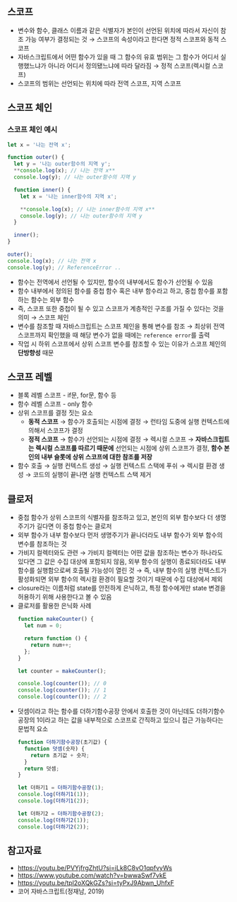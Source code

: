 ## 스코프

- 변수와 함수, 클래스 이름과 같은 식별자가 본인이 선언된 위치에 따라서 자신이 참조 가능 여부가 결정되는 것 → 스코프의 속성이라고 한다면 정적 스코프와 동적 스코프
- 자바스크립트에서 어떤 함수가 있을 때 그 함수의 유효 범위는 그 함수가 어디서 실행했느냐가 아니라 어디서 정의됐느냐에 따라 달라짐 → 정적 스코프(렉시컬 스코프)
- 스코프의 범위는 선언되는 위치에 따라 전역 스코프, 지역 스코프

## 스코프 체인

### 스코프 체인 예시

```jsx
let x = '나는 전역 x';

function outer() {
  let y = '나는 outer함수의 지역 y';
  **console.log(x); // 나는 전역 x**
  console.log(y); // 나는 outer함수의 지역 y

  function inner() {
    let x = '나는 inner함수의 지역 x';

    **console.log(x); // 나는 inner함수의 지역 x**
    console.log(y); // 나는 outer함수의 지역 y
  }

  inner();
}

outer();
console.log(x); // 나는 전역 x
console.log(y); // ReferenceError ..
```

- 함수는 전역에서 선언될 수 있지만, 함수의 내부에서도 함수가 선언될 수 있음
- 함수 내부에서 정의된 함수를 중첩 함수 혹은 내부 함수라고 하고, 중첩 함수를 포함하는 함수는 외부 함수
- 즉, 스코프 또한 중첩이 될 수 있고 스코프가 계층적인 구조를 가질 수 있다는 것을 의미 → 스코프 체인
- 변수를 참조할 때 자바스크립트는 스코프 체인을 통해 변수를 참조 → 최상위 전역 스코프까지 확인했을 때 해당 변수가 없을 때에는 `reference error`를 출력
- 작업 시 하위 스코프에서 상위 스코프 변수를 참조할 수 있는 이유가 스코프 체인의 **단방향성** 때문

## 스코프 레벨

- 블록 레벨 스코프 - if문, for문, 함수 등
- 함수 레벨 스코프 - only 함수
- 상위 스코프를 결정 짓는 요소
  - **동적 스코프** → 함수가 호출되는 시점에 결정 → 런타임 도중에 실행 컨텍스트에 의해서 스코프가 결정
  - **정적 스코프** → 함수가 선언되는 시점에 결정 → 렉시컬 스코프 → **자바스크립트는 렉시컬 스코프를 따르기 때문에** 선언되는 시점에 상위 스코프가 결정, **함수 본인의 내부 슬롯에 상위 스코프에 대한 참조를 저장**
- 함수 호출 → 실행 컨텍스트 생성 → 실행 컨텍스트 스택에 푸쉬 → 렉시컬 환경 생성 → 코드의 실행이 끝나면 실행 컨텍스트 스택 제거

## 클로저

- 중첩 함수가 상위 스코프의 식별자를 참조하고 있고, 본인의 외부 함수보다 더 생명주기가 길다면 이 중첩 함수는 클로저
- 외부 함수가 내부 함수보다 먼저 생명주기가 끝나더라도 내부 함수가 외부 함수의 변수를 참조하는 것
- 가비지 컬렉터와도 관련 → 가비지 컬렉터는 어떤 값을 참조하는 변수가 하나라도 있다면 그 값은 수집 대상에 포함되지 않음, 외부 함수의 실행이 종료되더라도 내부 함수를 실행함으로써 호출될 가능성이 열린 것 → 즉, 내부 함수의 실행 컨텍스트가 활성화되면 외부 함수의 렉시컬 환경이 필요할 것이기 때문에 수집 대상에서 제외
- closure라는 이름처럼 state를 안전하게 은닉하고, 특정 함수에게만 state 변경을 허용하기 위해 사용한다고 볼 수 있음
- 클로저를 활용한 은닉화 사례
  ```jsx
  function makeCounter() {
    let num = 0;

    return function () {
      return num++;
    };
  }

  let counter = makeCounter();

  console.log(counter()); // 0
  console.log(counter()); // 1
  console.log(counter()); // 2
  ```
- 덧셈이라고 하는 함수를 더하기함수공장 안에서 호출한 것이 아닌데도 더하기함수공장의 1이라고 하는 값을 내부적으로 스코프로 간직하고 있으니 접근 가능하다는 문법적 요소
  ```jsx
  function 더하기함수공장(초기값) {
    function 덧셈(숫자) {
      return 초기값 + 숫자;
    }
    return 덧셈;
  }

  let 더하기1 = 더하기함수공장(1);
  console.log(더하기1(1));
  console.log(더하기1(2));

  let 더하기2 = 더하기함수공장(2);
  console.log(더하기2(1));
  console.log(더하기2(2));
  ```

## 참고자료

- https://youtu.be/PVYjfrgZhtU?si=iLk8C8vO1qpfvyWs
- https://www.youtube.com/watch?v=bwwaSwf7vkE
- https://youtu.be/tpl2oXQkGZs?si=tyPxJ9Abwn_UhfxF
- 코어 자바스크립트(정재남, 2019)
